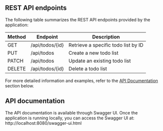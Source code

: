 ## REST API endpoints

The following table summarizes the REST API endpoints provided by the application:

| Method | Endpoint        | Description                         |
|--------|-----------------|-------------------------------------|
| GET    | /api/todos/{id} | Retrieve a specific todo list by ID |
| PUT    | /api/todos      | Create a new todo list              |
| PATCH  | /api/todos      | Update an existing todo list        |
| DELETE | /api/todos/{id} | Delete a todo list                  |

For more detailed information and examples, refer to the [API Documentation](#api-documentation) section below.

## API documentation

The API documentation is available through Swagger UI. Once the application is running locally, you can access the
Swagger UI at:
http://localhost:8080/swagger-ui.html